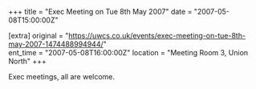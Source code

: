 +++
title = "Exec Meeting on Tue 8th May 2007"
date = "2007-05-08T15:00:00Z"

[extra]
original = "https://uwcs.co.uk/events/exec-meeting-on-tue-8th-may-2007-1474488994944/"    
ent_time = "2007-05-08T16:00:00Z"
location = "Meeting Room 3, Union North"
+++

Exec meetings, all are welcome.

